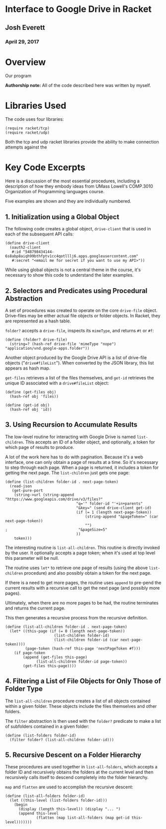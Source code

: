 
# Interface to Google Drive in Racket

## Josh Everett 
### April 29, 2017

# Overview
Our program 

**Authorship note:** All of the code described here was written by myself.

# Libraries Used
The code uses four libraries:

```
(require racket/tcp)
(require racket/udp)
```

Both the tcp and udp racket libraries provide the ability to make connection attempts against the 
# Key Code Excerpts

Here is a discussion of the most essential procedures, including a description of how they embody ideas from 
UMass Lowell's COMP.3010 Organization of Programming languages course.

Five examples are shown and they are individually numbered. 

## 1. Initialization using a Global Object

The following code creates a global object, ```drive-client``` that is used in each of the subsequent API calls:

```
(define drive-client
  (oauth2-client
   #:id "548798434144-6s8abp8aiqh99bthfptv1cc4qotlllj6.apps.googleusercontent.com"
   #:secret "<email me for secret if you want to use my API>"))
 ```
 
 While using global objects is not a central theme in the course, it's necessary to show this code to understand
 the later examples.
 
## 2. Selectors and Predicates using Procedural Abstraction

A set of procedures was created to operate on the core ```drive-file``` object. Drive-files may be either
actual file objects or folder objects. In Racket, they are represented as a hash table.

```folder?``` accepts a ```drive-file```, inspects its ```mimeType```, and returns ```#t``` or ```#f```:

```
(define (folder? drive-file)
  (string=? (hash-ref drive-file 'mimeType "nope") "application/vnd.google-apps.folder"))
```

Another object produced by the Google Drive API is a list of drive-file objects ("```drive#fileList```"). 
When converted by the JSON library,
this list appears as hash map. 

```get-files``` retrieves a list of the files themselves, and ```get-id``` retrieves the unique ID
associated with a ```drive#fileList``` object:

```
(define (get-files obj)
  (hash-ref obj 'files))

(define (get-id obj)
  (hash-ref obj 'id))
```
## 3. Using Recursion to Accumulate Results

The low-level routine for interacting with Google Drive is named ```list-children```. This accepts an ID of a 
folder object, and optionally, a token for which page of results to produce.

A lot of the work here has to do with pagination. Because it's a web interface, one can only obtain a page of
results at a time. So it's necessary to step through each page. When a page is returned, it includes a token
for getting the next page. The ```list-children``` just gets one page:

```
(define (list-children folder-id . next-page-token)
  (read-json
   (get-pure-port
    (string->url (string-append "https://www.googleapis.com/drive/v3/files?"
                                "q='" folder-id "'+in+parents"
                                "&key=" (send drive-client get-id)
                                (if (= 1 (length next-page-token))
                                    (string-append "&pageToken=" (car next-page-token))
                                    "")
;                                "&pageSize=5"
                                ))
    token)))
```
The interesting routine is ```list-all-children```. This routine is directly invoked by the user.
It optionally accepts a page token; when it's used at top level this parameter will be null.

The routine uses ```let*``` to retrieve one page of results (using the above ```list-children``` procedure)
and also possibly obtain a token for the next page.

If there is a need to get more pages, the routine uses ```append``` to pre-pend the current results with 
a recursive call to get the next page (and possibly more pages).

Ultimately, when there are no more pages to be had, the routine terminates and returns the current page. 

This then generates a recursive process from the recursive definition.

```
(define (list-all-children folder-id . next-page-token)
  (let* ((this-page (if (= 0 (length next-page-token))
                      (list-children folder-id)
                      (list-children folder-id (car next-page-token))))
         (page-token (hash-ref this-page 'nextPageToken #f)))
    (if page-token
        (append (get-files this-page)
              (list-all-children folder-id page-token))
        (get-files this-page))))
```

## 4. Filtering a List of File Objects for Only Those of Folder Type

The ```list-all-children``` procedure creates a list of all objects contained within a given folder.
These objects include the files themselves and other folders.

The ```filter``` abstraction is then used with the ```folder?``` predicate to make a list of subfolders
contained in a given folder:

```
(define (list-folders folder-id)
  (filter folder? (list-all-children folder-id)))
```

## 5. Recursive Descent on a Folder Hierarchy

These procedures are used together in ```list-all-folders```, which accepts a folder ID and recursively
obtains the folders at the current level and then recursively calls itself to descend completely into the folder
hierarchy.

```map``` and ```flatten``` are used to accomplish the recursive descent:

```
(define (list-all-folders folder-id)
  (let ((this-level (list-folders folder-id)))
    (begin
      (display (length this-level)) (display "... ")
      (append this-level
              (flatten (map list-all-folders (map get-id this-level)))))))
```
